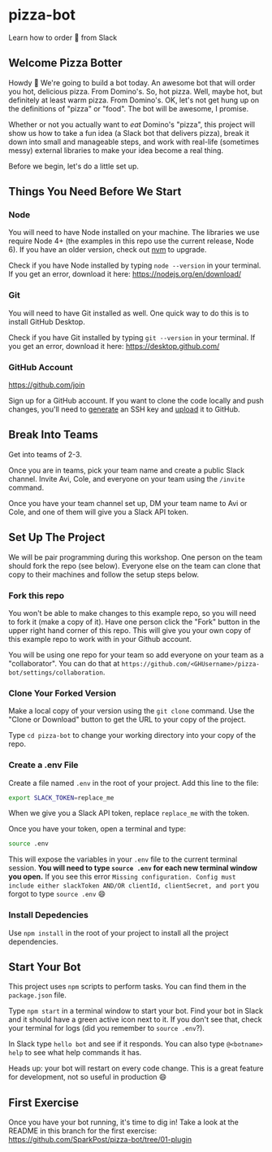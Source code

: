 # pizza-bot
Learn how to order :pizza: from Slack

## Welcome Pizza Botter

Howdy :wave: We're going to build a bot today. An awesome bot that will order you hot, delicious pizza. 
From Domino's. So, hot pizza. Well, maybe hot, but definitely at least warm pizza. From Domino's.
OK, let's not get hung up on the definitions of "pizza" or "food". The bot will be awesome, I promise. 

Whether or not you actually want to _eat_ Domino's "pizza", this project will show us how to take a fun idea (a Slack bot that delivers pizza), break it down into small and manageable steps, and work with real-life (sometimes messy) external libraries to make your idea become a real thing. 

Before we begin, let's do a little set up. 

## Things You Need Before We Start

### Node

You will need to have Node installed on your machine. The libraries we use require Node 4+ (the examples in this repo use the current release, Node 6). 
If you have an older version, check out [nvm](https://github.com/creationix/nvm) to upgrade.

Check if you have Node installed by typing `node --version` in your terminal. If you get an error, download it here: https://nodejs.org/en/download/

### Git

You will need to have Git installed as well. One quick way to do this is to install GitHub Desktop.

Check if you have Git installed by typing `git --version` in your terminal. If you get an error, download it here: https://desktop.github.com/

### GitHub Account

https://github.com/join

Sign up for a GitHub account. If you want to clone the code locally and push changes, you'll 
need to [generate](https://help.github.com/articles/generating-a-new-ssh-key-and-adding-it-to-the-ssh-agent/) an SSH key 
and [upload](https://help.github.com/articles/adding-a-new-ssh-key-to-your-github-account/) it to GitHub.


## Break Into Teams

Get into teams of 2-3.

Once you are in teams, pick your team name and create a public Slack channel. Invite Avi, Cole, and everyone on your team using the `/invite` command. 

Once you have your team channel set up, DM your team name to Avi or Cole, and one of them will give you a Slack API token.

## Set Up The Project

We will be pair programming during this workshop. One person on the team should fork the repo (see below). Everyone else on the team can clone that copy to their machines and follow the setup steps below.

### Fork this repo

You won't be able to make changes to this example repo, so you will need to fork it (make a copy of it). Have one person click the "Fork" button in the upper right hand corner of this repo. This will give you your own copy of this example repo to work with in your Github account.

You will be using one repo for your team so add everyone on your team as a "collaborator". You can do that at `https://github.com/<GHUsername>/pizza-bot/settings/collaboration`.

### Clone Your Forked Version

Make a local copy of your version using the `git clone` command. Use the "Clone or Download" button to get the URL to your copy of the project.

Type `cd pizza-bot` to change your working directory into your copy of the repo.

### Create a .env File

Create a file named `.env` in the root of your project. Add this line to the file:

```bash
export SLACK_TOKEN=replace_me
```

When we give you a Slack API token, replace `replace_me` with the token.

Once you have your token, open a terminal and type:

```bash
source .env
```

This will expose the variables in your `.env` file to the current terminal session. **You will need to 
type `source .env` for each new terminal window you open.** If you see this error `Missing configuration. Config must 
include either slackToken AND/OR clientId, clientSecret, and port` you forgot to type `source .env` :smile:

### Install Depedencies

Use `npm install` in the root of your project to install all the project dependencies.

## Start Your Bot

This project uses `npm` scripts to perform tasks. You can find them in the `package.json` file.

Type `npm start` in a terminal window to start your bot. Find your bot in Slack and it should have a green active icon next to it. If you don't see that, check your terminal for logs (did you remember to `source .env`?).

In Slack type `hello bot` and see if it responds. You can also type `@<botname> help` to see what help commands it has.

Heads up: your bot will restart on every code change. This is a great feature for development, not so useful in production :smile:

## First Exercise

Once you have your bot running, it's time to dig in! Take a look at the README in this branch for the first exercise: 
https://github.com/SparkPost/pizza-bot/tree/01-plugin
